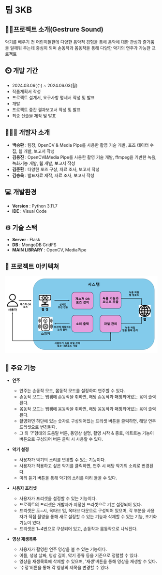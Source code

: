 # 팀 3KB

## 👨‍🏫프로젝트 소개(Gestrure Sound)
악기를 배우기 전 어린이들한테 다양한 음악적 경험을 통해 음악에 대한 관심과 즐거움을 일깨워 주는데 중심이 되며 손동작과 몸동작을 통해 다양한 악기의 연주가 가능한 프로젝트

## ⏲️ 개발 기간 
- 2024.03.06(수) ~ 2024.06.03(월)
- 작품계획서 작성
- 프로젝트 설계서, 요구사항 명세서 작성 및 발표
- 개발
- 프로젝트 중간 결과보고서 작성 및 발표
- 최종 산출물 제작 및 발표 
  
## 🧑‍🤝‍🧑 개발자 소개 
- **백승환** : 팀장, OpenCV & Media Pipe를 사용한 촬영 기술 개발, 포즈 데이터 수집, 웹 개발, 보고서 작성
- **김용진** : OpenCV&Media Pipe를 사용한 촬영 기술 개발, ffmpeg을 기반한 녹음, 녹화기능 개발, 웹 개발, 보고서 작성
- **김준환** : 다양한 포즈 구상, 자료 조사, 보고서 작성
- **김승욱** : 발표자료 제작, 자료 조사, 보고서 작성

## 💻 개발환경
- **Version** : Python 3.11.7
- **IDE** : Visual Code

## ⚙️ 기술 스택 
- **Server** : Flask
- **DB** : MongoDB GridFS
- **MAIN LIBRARY** : OpenCV, MediaPipe

## 📝 프로젝트 아키텍쳐
![프로젝트 시스템 아키텍쳐](https://github.com/Baekbanjang/3KB-capstone/blob/main/gesture_sound_system_architecture.png)

## 📌 주요 기능
- **연주**
  - 연주는 손동작 모드, 몸동작 모드를 설정하여 연주할 수 있다.
  - 손동작 모드는 웹캠에 손동작을 취하면, 해당 손동작과 매핑되어있는 음이 출력된다.
  - 몸동작 모드는 웹캠에 몸동작을 취하면, 해당 몸동작과 매핑되어있는 음이 출력된다.
  - 촬영화면 하단에 있는 숫자로 구성되어있는 프리셋 버튼을 클릭하면, 해당 연주 프리셋으로 변경된다.
  - 그 외 '?'형태의 도움말 버튼, 동영상 설명, 촬영 시작 & 종료, 메트로놈 기능이 버튼으로 구성되어 버튼 클릭 시 사용할 수 있다.
  
- **악기 설정**
  - 사용자가 악기의 소리를 변경할 수 있는 기능이다.
  - 사용자가 적용하고 싶은 악기를 클릭하면, 연주 시 해당 악기의 소리로 변경된다.
  - 미리 듣기 버튼을 통해 악기의 소리를 미리 들을 수 있다. 

- **사용자 프리셋**
  - 사용자가 프리셋을 설정할 수 있는 기능이다.
  - 프로젝트의 프리셋은 개발자가 지정한 프리셋으로 기본 설정되어 있다.
  - 프리셋은 도~시, 옥타브 업, 옥타브 다운으로 구성되어 있으며, 각 부분을 사용자가 직접 촬영을 통해 새로 설정할 수 있는 기능과 삭제할 수 있는 기능, 초기화 기능이 있다.
  - 프리셋은 1~4번으로 구성되어 있고, 손동작과 몸동작으로 나눠진다.

- **영상 재생목록**
  - 사용자가 촬영한 연주 영상을 볼 수 있는 기능이다.
  - 이름, 생성 날짜, 영상 길이, 악기 종류 등을 기준으로 정렬할 수 있다.
  - 영상을 재생목록에 삭제할 수 있으며, '재생'버튼을 통해 영상을 재생할 수 있다.
  - '수정'버튼을 통해 각 영상의 제목을 변경할 수 있다.
